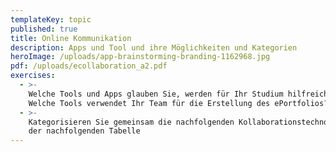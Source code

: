 ```yaml
---
templateKey: topic
published: true
title: Online Kommunikation
description: Apps und Tool und ihre Möglichkeiten und Kategorien
heroImage: /uploads/app-brainstorming-branding-1162968.jpg
pdf: /uploads/ecollaboration_a2.pdf
exercises:
  - >-
    Welche Tools und Apps glauben Sie, werden für Ihr Studium hilfreich sein?
    Welche Tools verwendet Ihr Team für die Erstellung des ePortfolios?
  - >-
    Kategorisieren Sie gemeinsam die nachfolgenden Kollaborationstechnologien in
    der nachfolgenden Tabelle
---
```


